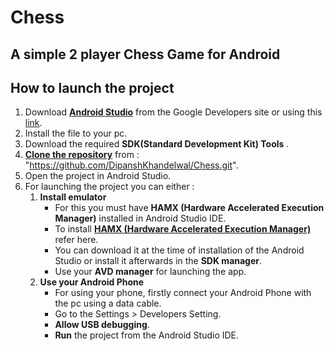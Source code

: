 # Chess
## A simple 2 player Chess Game for Android

## How to launch the project
1. Download **[Android Studio](https://developer.android.com/studio/index.html)** from the Google Developers site or using this [link](https://developer.android.com/studio/index.html).
2. Install the file to your pc.
3. Download the required **SDK(Standard Development Kit) Tools** .
4. **[Clone the repository](https://github.com/DipanshKhandelwal/Chess.git)** from : "https://github.com/DipanshKhandelwal/Chess.git".
5. Open the project in Android Studio.
6. For launching the project you can either :
	1. **Install emulator**
		* For this you must have **HAMX (Hardware Accelerated Execution Manager)** installed in Android Studio IDE.
		* To install **[HAMX (Hardware Accelerated Execution Manager)](https://stackoverflow.com/questions/29136173/emulator-error-x86-emulation-currently-requires-hardware-acceleration)** refer here.
		* You can download it at the time of installation of the Android Studio or install it afterwards in the **SDK manager**.
		* Use your **AVD manager** for launching the app.
	2. **Use your Android Phone**
		* For using your phone, firstly connect your Android Phone with the pc using a data cable.
		* Go to the Settings > Developers Setting.
		* **Allow USB debugging**.
		* **Run** the project from the Android Studio IDE.
